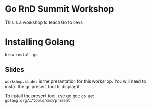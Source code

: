 # Go RnD Summit Workshop

This is a workshop to teach Go to devs

# Installing Golang

`brew install go`

## Slides

`workshop.slides` is the presentation for this workshop. You will need to install
the go present tool to display it.

To install the present tool, use go get: `go get golang.org/x/tools/cmd/present`
